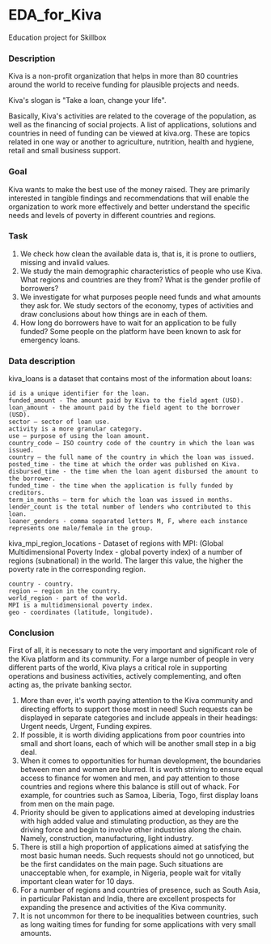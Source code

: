 # EDA_for_Kiva
Education project for Skillbox

### Description
Kiva is a non-profit organization that helps in more than 80 countries around the world to receive funding for plausible projects and needs.

Kiva's slogan is "Take a loan, change your life".

Basically, Kiva's activities are related to the coverage of the population, as well as the financing of social projects. 
A list of applications, solutions and countries in need of funding can be viewed at kiva.org. 
These are topics related in one way or another to agriculture, nutrition, health and hygiene, retail and small business support. 

### Goal

Kiva wants to make the best use of the money raised. They are primarily interested in tangible findings and recommendations that will enable the organization to work more effectively and better understand the specific needs and levels of poverty in different countries and regions.

### Task

1. We check how clean the available data is, that is, it is prone to outliers, missing and invalid values.
2. We study the main demographic characteristics of people who use Kiva. What regions and countries are they from? What is the gender profile of borrowers?
3. We investigate for what purposes people need funds and what amounts they ask for. We study sectors of the economy, types of activities and draw conclusions about how things are in each of them.
4. How long do borrowers have to wait for an application to be fully funded? Some people on the platform have been known to ask for emergency loans. 

### Data description

kiva_loans is a dataset that contains most of the information about loans:

    id is a unique identifier for the loan.
    funded_amount - The amount paid by Kiva to the field agent (USD).
    loan_amount - the amount paid by the field agent to the borrower (USD).
    sector — sector of loan use.
    activity is a more granular category.
    use — purpose of using the loan amount.
    country_code — ISO country code of the country in which the loan was issued.
    country — the full name of the country in which the loan was issued.
    posted_time - the time at which the order was published on Kiva.
    disbursed_time - the time when the loan agent disbursed the amount to the borrower.
    funded_time - the time when the application is fully funded by creditors.
    term_in_months — term for which the loan was issued in months.
    lender_count is the total number of lenders who contributed to this loan.
    loaner_genders - comma separated letters M, F, where each instance represents one male/female in the group.

kiva_mpi_region_locations - Dataset of regions with MPI: (Global Multidimensional Poverty Index - global poverty index) of a number of regions (subnational) in the world. The larger this value, the higher the poverty rate in the corresponding region.

    country - country.
    region — region in the country.
    world_region - part of the world.
    MPI is a multidimensional poverty index.
    geo - coordinates (latitude, longitude). 


### Conclusion

First of all, it is necessary to note the very important and significant role of the Kiva platform and its community. For a large number of people in very different parts of the world, Kiva plays a critical role in supporting operations and business activities, actively complementing, and often acting as, the private banking sector.
   1. More than ever, it's worth paying attention to the Kiva community and directing efforts to support those most in need! Such requests can be displayed in separate categories and include appeals in their headings: Urgent needs, Urgent, Funding expires.
   2. If possible, it is worth dividing applications from poor countries into small and short loans, each of which will be another small step in a big deal.
   3. When it comes to opportunities for human development, the boundaries between men and women are blurred. It is worth striving to ensure equal access to finance for women and men, and pay attention to those countries and regions where this balance is still out of whack. For example, for countries such as Samoa, Liberia, Togo, first display loans from men on the main page.
   4. Priority should be given to applications aimed at developing industries with high added value and stimulating production, as they are the driving force and begin to involve other industries along the chain. Namely, construction, manufacturing, light industry.
   5. There is still a high proportion of applications aimed at satisfying the most basic human needs. Such requests should not go unnoticed, but be the first candidates on the main page. Such situations are unacceptable when, for example, in Nigeria, people wait for vitally important clean water for 10 days.
   6. For a number of regions and countries of presence, such as South Asia, in particular Pakistan and India, there are excellent prospects for expanding the presence and activities of the Kiva community.
   7. It is not uncommon for there to be inequalities between countries, such as long waiting times for funding for some applications with very small amounts. 
